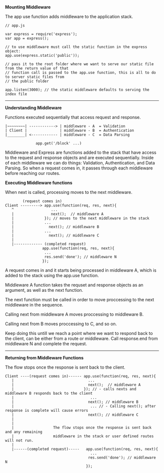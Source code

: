**Mounting Middleware**

The app use function adds middleware to the application stack.
```
// app.js

var express = require('express');
var app = express();

// to use middleware must call the static function in the express object:
app.use(express.static('public'));

// pass it to the root folder where we want to serve our static file from the return value of that
// function call is passed to the app.use function, this is all to do to server static files from
// the public folder

app.listen(3000); // the static middleware defaults to serving the index file
```
___

**Understanding Middleware**

Functions executed sequentially that access request and response.
```
|~~~~~~~~| ------------> | middleware - A  = Validation
| Client |               | middleware - B  = Authentication
|________| <------------ | middleware - C  = Data Parsing
              
              app.get('/block' ...)
```

Middleware and Express are functions added to the stack that have access to the request 
and response objects and are executed sequentially. Inside of each middleware we can do 
things: Validation, Authentication, and Data Parsing. So when a request comes in, it
passes through each middleware before reaching our routes.

**Executing Middleware functions**

When next is called, processing moves to the next middleware.
```
        (request comes in)
Client ---------> app.use(function(req, res, next){
   ^                 ...
   |                 next();  // middleware A
   |              }); // moves to the next middleware in the stack
   |              ...
   |                next(); // middleware B
   |              ...
   |                next(); // middleware C
   |                
   |------------- (completed request)
                 app.use(function(req, res, next){
                  ...
                  res.send('done'); // middleware N
                 });
```

A request comes in and it starts being processed in middleware A, which is added to the stack using the app.use function.

Middleware A function takes the requset and response objects as an argument, as well as the next function. 

The next function must be called in order to move proccessing to the next middleware in the sequence. 

Calling next from middleware A moves proccessing to middleware B. 

Calling next from B moves proccessing to C, and so on.

Keep doing this untill we reach a point where we want to respond back to the client, can be either from a route or middleware.
Call response.end from middleware N and complete the request.
___

**Returning from Middleware Functions**

The flow stops once the response is sent back to the client.
```
Client ----(request comes in)------ app.use(function(req, res, next){
   |                                  ...
   |                                  next();  // middleware A 
   |                                }); // - calls nexts and middleware B responds back to the client
   |                                   ...
   |                                  next(); // middleware B 
   |                                   ... // - Calling next(); after response is complete will cause errors
   |                                  next(); // middleware C
   |
   |
   |                  The flow stops once the response is sent back and any remaining 
   |                  middleware in the stack or user defined routes will not run.
   |
   |------(completed request)-----   app.use(function(req, res, next){
                                       ...
                                      res.send('done'); // middleware N
                                     });
```
